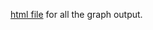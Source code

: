 [html file](https://cjacquelineq.github.io/APAN5500-Aviation-Fact/Jingqi+Chen+APANPS5500+Assignment+4+Aviation+Fact.html) for all the graph output.
